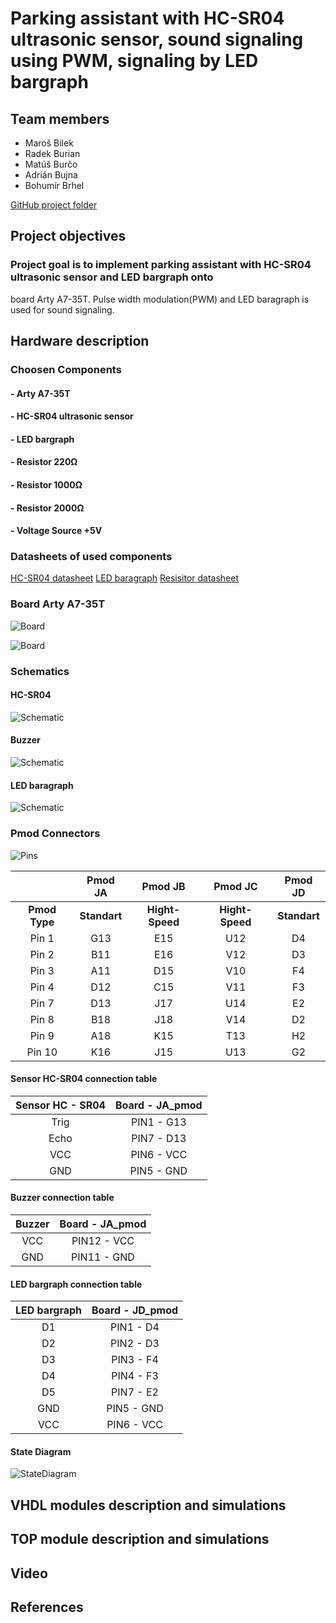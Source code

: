 # Parking assistant with HC-SR04 ultrasonic sensor, sound signaling using PWM, signaling by LED bargraph

## Team members

* Maroš Bilek
* Radek Burian
* Matúš Burčo
* Adrián Bujna
* Bohumír Brhel

[GitHub project folder](to-do)

## Project objectives

### Project goal is to implement parking assistant with HC-SR04 ultrasonic sensor and LED bargraph onto 
board Arty A7-35T. Pulse width modulation(PWM) and LED baragraph is used for sound signaling.

## Hardware description

### Choosen Components
#### - Arty A7-35T
#### - HC-SR04 ultrasonic sensor
#### - LED bargraph
#### - Resistor 220Ω
#### - Resistor 1000Ω
#### - Resistor 2000Ω
#### - Voltage Source +5V

### Datasheets of used components

[HC-SR04 datasheet](https://cdn.sparkfun.com/datasheets/Sensors/Proximity/HCSR04.pdf)
[LED baragraph](https://docs.broadcom.com/doc/5965-6545E)
[Resisitor datasheet](https://docs-emea.rs-online.com/webdocs/0e29/0900766b80e29d33.pdf)

### Board **Arty A7-35T**

![Board](Images/board.png)

![Board](Images/BasicIO.png)

### Schematics

#### HC-SR04
![Schematic](Images/HC-SR04.png)

#### Buzzer
![Schematic](Images/Buzzer.png)

#### LED baragraph
![Schematic](Images/LED_bargraph.png)

### Pmod Connectors

![Pins](Images/piny.png)

|| Pmod JA | Pmod JB | Pmod JC | Pmod JD |
| :-: | :-: | :-: | :-: | :-:|
| **Pmod Type** | **Standart** | **Hight-Speed** | **Hight-Speed** | **Standart** | 
| Pin 1  | G13 | E15 | U12 | D4 |
| Pin 2  | B11 | E16 | V12 | D3 |
| Pin 3  | A11 | D15 | V10 | F4 |
| Pin 4  | D12 | C15 | V11 | F3 |
| Pin 7  | D13 | J17 | U14 | E2 |
| Pin 8  | B18 | J18 | V14 | D2 |
| Pin 9  | A18 | K15 | T13 | H2 |
| Pin 10 | K16 | J15 | U13 | G2 |

#### Sensor HC-SR04 connection table
| **Sensor HC - SR04** | **Board - JA_pmod** |
| :-: | :-: | 
| Trig | PIN1 - G13 |
| Echo | PIN7 - D13 |
| VCC | PIN6 -  VCC |
| GND | PIN5 - GND |

#### Buzzer connection table
| **Buzzer** | **Board - JA_pmod** |
| :-: | :-: | 
| VCC | PIN12 - VCC |
| GND | PIN11 - GND |

#### LED bargraph connection table
| **LED bargraph** | **Board - JD_pmod** |
| :-: | :-: | 
| D1 | PIN1 - D4 |
| D2 | PIN2 - D3 |
| D3 | PIN3 -  F4 |
| D4 | PIN4 - F3 |
| D5 | PIN7 - E2 |
| GND | PIN5 - GND |
| VCC | PIN6 - VCC |

#### State Diagram

![StateDiagram](Images/StateDiagram.png)

## VHDL modules description and simulations

## TOP module description and simulations

## Video

## References